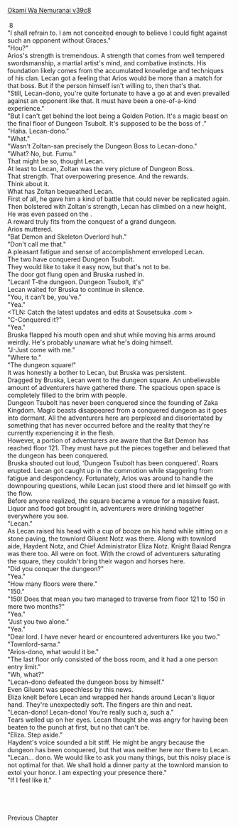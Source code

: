 [Okami Wa Nemuranai v39c8](https://www.sousetsuka.com/2021/03/okami-wa-nemuranai-398.html)
<br/><br/>
 8<br/>
"I shall refrain to. I am not conceited enough to believe I could fight against such an opponent without Graces."<br/>
"Hou?"<br/>
Arios's strength is tremendous. A strength that comes from well tempered swordsmanship, a martial artist's mind, and combative instincts. His foundation likely comes from the accumulated knowledge and techniques of his clan. Lecan got a feeling that Arios would be more than a match for that boss. But if the person himself isn't willing to, then that's that.<br/>
"Still, Lecan-dono, you're quite fortunate to have a go at and even prevailed against an opponent like that. It must have been a one-of-a-kind experience."<br/>
"But I can't get behind the loot being a Golden Potion. It's a magic beast on the final floor of Dungeon Tsubolt. It's supposed to be the boss of <Dungeon of Swords>."<br/>
"Haha. Lecan-dono."<br/>
"What."<br/>
"Wasn't Zoltan-san precisely the Dungeon Boss to Lecan-dono."<br/>
"What? No, but. Fumu."<br/>
That might be so, thought Lecan.<br/>
At least to Lecan, Zoltan was the very picture of Dungeon Boss.<br/>
That strength. That overpowering presence. And the rewards.<br/>
Think about it.<br/>
What has Zoltan bequeathed Lecan.<br/>
First of all, he gave him a kind of battle that could never be replicated again.<br/>
Then bolstered with Zoltan's strength, Lecan has climbed on a new height.<br/>
He was even passed on the <Ring of Undying King>.<br/>
A reward truly fits from the conquest of a grand dungeon.<br/>
Arios muttered.<br/>
"Bat Demon and Skeleton Overlord huh."<br/>
"Don't call me that."<br/>
A pleasant fatigue and sense of accomplishment enveloped Lecan.<br/>
The two have conquered Dungeon Tsubolt.<br/>
They would like to take it easy now, but that's not to be.<br/>
The door got flung open and Bruska rushed in.<br/>
"Lecan! T-the dungeon. Dungeon Tsubolt, it's"<br/>
Lecan waited for Bruska to continue in silence.<br/>
"You, it can't be, you've."<br/>
"Yea."<br/>
<TLN: Catch the latest updates and edits at Sousetsuka .com ><br/>
"C-Conquered it?"<br/>
"Yea."<br/>
Bruska flapped his mouth open and shut while moving his arms around weirdly. He's probably unaware what he's doing himself.<br/>
"J-Just come with me."<br/>
"Where to."<br/>
"The dungeon square!"<br/>
It was honestly a bother to Lecan, but Bruska was persistent.<br/>
Dragged by Bruska, Lecan went to the dungeon square. An unbelievable amount of adventurers have gathered there. The spacious open space is completely filled to the brim with people.<br/>
Dungeon Tsubolt has never been conquered since the founding of Zaka Kingdom. Magic beasts disappeared from a conquered dungeon as it goes into dormant. All the adventurers here are perplexed and disorientated by something that has never occurred before and the reality that they're currently experiencing it in the flesh.<br/>
However, a portion of adventurers are aware that the Bat Demon has reached floor 121. They must have put the pieces together and believed that the dungeon has been conquered.<br/>
Bruska shouted out loud, 'Dungeon Tsubolt has been conquered'. Roars erupted. Lecan got caught up in the commotion while staggering from fatigue and despondency. Fortunately, Arios was around to handle the downpouring questions, while Lecan just stood there and let himself go with the flow.<br/>
Before anyone realized, the square became a venue for a massive feast.<br/>
Liquor and food got brought in, adventurers were drinking together everywhere you see.<br/>
"Lecan."<br/>
As Lecan raised his head with a cup of booze on his hand while sitting on a stone paving, the townlord Giluent Notz was there. Along with townlord aide, Haydent Notz, and Chief Administrator Eliza Notz. Knight Baiad Rengra was there too. All were on foot. With the crowd of adventurers saturating the square, they couldn't bring their wagon and horses here.<br/>
"Did you conquer the dungeon?"<br/>
"Yea."<br/>
"How many floors were there."<br/>
"150."<br/>
"150! Does that mean you two managed to traverse from floor 121 to 150 in mere two months?"<br/>
"Yea."<br/>
"Just you two alone."<br/>
"Yea."<br/>
"Dear lord. I have never heard or encountered adventurers like you two."<br/>
"Townlord-sama."<br/>
"Arios-dono, what would it be."<br/>
"The last floor only consisted of the boss room, and it had a one person entry limit."<br/>
"Wh, what?"<br/>
"Lecan-dono defeated the dungeon boss by himself."<br/>
Even Giluent was speechless by this news.<br/>
Eliza knelt before Lecan and wrapped her hands around Lecan's liquor hand. They're unexpectedly soft. The fingers are thin and neat.<br/>
"Lecan-dono! Lecan-dono! You're really such a, such a."<br/>
Tears welled up on her eyes. Lecan thought she was angry for having been beaten to the punch at first, but no that can't be.<br/>
"Eliza. Step aside."<br/>
Haydent's voice sounded a bit stiff. He might be angry because the dungeon has been conquered, but that was neither here nor there to Lecan.<br/>
"Lecan... dono. We would like to ask you many things, but this noisy place is not optimal for that. We shall hold a dinner party at the townlord mansion to extol your honor. I am expecting your presence there."<br/>
"If I feel like it."<br/>
 <br/>
 <br/>
 <br/>
 <br/>
Previous Chapter<br/>
 <br/>
